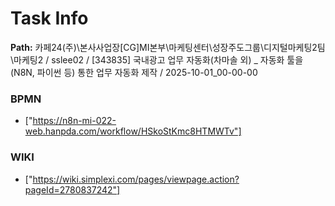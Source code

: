 # Task Info

**Path:** 카페24(주)\본사사업장\[CG]MI본부\마케팅센터\성장주도그룹\디지털마케팅2팀\마케팅2 / sslee02 / [343835] 국내광고 업무 자동화(차마솔 외) _ 자동화 툴을(N8N, 파이썬 등) 통한 업무 자동화 제작 / 2025-10-01_00-00-00

### BPMN
- ["https://n8n-mi-022-web.hanpda.com/workflow/HSkoStKmc8HTMWTv"]

### WIKI
- ["https://wiki.simplexi.com/pages/viewpage.action?pageId=2780837242"]

